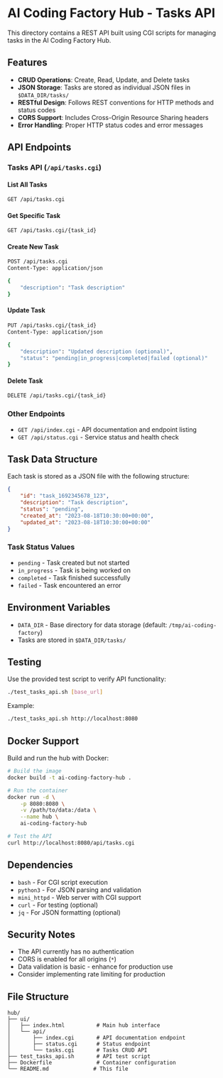# AI Coding Factory Hub - Tasks API

This directory contains a REST API built using CGI scripts for managing tasks in the AI Coding Factory Hub.

## Features

- **CRUD Operations**: Create, Read, Update, and Delete tasks
- **JSON Storage**: Tasks are stored as individual JSON files in `$DATA_DIR/tasks/`
- **RESTful Design**: Follows REST conventions for HTTP methods and status codes
- **CORS Support**: Includes Cross-Origin Resource Sharing headers
- **Error Handling**: Proper HTTP status codes and error messages

## API Endpoints

### Tasks API (`/api/tasks.cgi`)

#### List All Tasks
```bash
GET /api/tasks.cgi
```

#### Get Specific Task
```bash
GET /api/tasks.cgi/{task_id}
```

#### Create New Task
```bash
POST /api/tasks.cgi
Content-Type: application/json

{
    "description": "Task description"
}
```

#### Update Task
```bash
PUT /api/tasks.cgi/{task_id}
Content-Type: application/json

{
    "description": "Updated description (optional)",
    "status": "pending|in_progress|completed|failed (optional)"
}
```

#### Delete Task
```bash
DELETE /api/tasks.cgi/{task_id}
```

### Other Endpoints

- `GET /api/index.cgi` - API documentation and endpoint listing
- `GET /api/status.cgi` - Service status and health check

## Task Data Structure

Each task is stored as a JSON file with the following structure:

```json
{
    "id": "task_1692345678_123",
    "description": "Task description",
    "status": "pending",
    "created_at": "2023-08-18T10:30:00+00:00",
    "updated_at": "2023-08-18T10:30:00+00:00"
}
```

### Task Status Values
- `pending` - Task created but not started
- `in_progress` - Task is being worked on
- `completed` - Task finished successfully
- `failed` - Task encountered an error

## Environment Variables

- `DATA_DIR` - Base directory for data storage (default: `/tmp/ai-coding-factory`)
- Tasks are stored in `$DATA_DIR/tasks/`

## Testing

Use the provided test script to verify API functionality:

```bash
./test_tasks_api.sh [base_url]
```

Example:
```bash
./test_tasks_api.sh http://localhost:8080
```

## Docker Support

Build and run the hub with Docker:

```bash
# Build the image
docker build -t ai-coding-factory-hub .

# Run the container
docker run -d \
    -p 8080:8080 \
    -v /path/to/data:/data \
    --name hub \
    ai-coding-factory-hub

# Test the API
curl http://localhost:8080/api/tasks.cgi
```

## Dependencies

- `bash` - For CGI script execution
- `python3` - For JSON parsing and validation
- `mini_httpd` - Web server with CGI support
- `curl` - For testing (optional)
- `jq` - For JSON formatting (optional)

## Security Notes

- The API currently has no authentication
- CORS is enabled for all origins (`*`)
- Data validation is basic - enhance for production use
- Consider implementing rate limiting for production

## File Structure

```
hub/
├── ui/
│   ├── index.html          # Main hub interface
│   └── api/
│       ├── index.cgi       # API documentation endpoint
│       ├── status.cgi      # Status endpoint
│       └── tasks.cgi       # Tasks CRUD API
├── test_tasks_api.sh       # API test script
├── Dockerfile              # Container configuration
└── README.md              # This file
```
